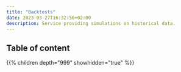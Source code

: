 ```yaml
---
title: "Backtests"
date: 2023-03-27T16:32:56+02:00
description: Service providing simulations on historical data.
---
```


## Table of content

{{% children depth="999" showhidden="true" %}}
